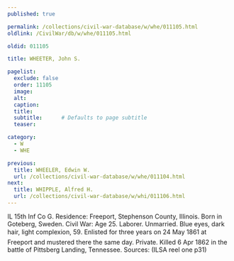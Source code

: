 ```yaml
---
published: true

permalink: /collections/civil-war-database/w/whe/011105.html
oldlink: /CivilWar/db/w/whe/011105.html

oldid: 011105

title: WHEETER, John S.

pagelist:
  exclude: false
  order: 11105
  image: 
  alt:
  caption:
  title:
  subtitle:      # Defaults to page subtitle
  teaser:

category: 
  - W 
  - WHE

previous:
  title: WHEELER, Edwin W.
  url: /collections/civil-war-database/w/whe/011104.html  
next:
  title: WHIPPLE, Alfred H.
  url: /collections/civil-war-database/w/whi/011106.html   
---
```

IL 15th Inf Co G. Residence: Freeport, Stephenson County, Illinois. Born in Goteberg, Sweden. Civil War: Age 25. Laborer. Unmarried. Blue eyes, dark hair, light complexion, 5&#146;9&#148;. Enlisted for three years on 24 May 1861 at Freeport and mustered there the same day. Private. Killed 6 Apr 1862 in the battle of Pittsberg Landing, Tennessee. Sources: (ILSA reel one p31)